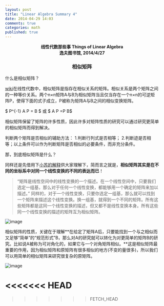 ```yaml
---
layout: post
title: "Linear Algebra Summary 4"
date: 2014-04-29 14:03
comments: true
categories: math
published: true
---
```


**<center>线性代数那些事 Things of Linear Algebra</center>**
**<center>逸夫图书馆, 2014/4/27</center>**

### <center>相似矩阵</center>

什么是相似矩阵？

[wiki](http://zh.wikipedia.org/wiki/%E7%9B%B8%E4%BC%BC%E7%9F%A9%E9%99%A3)在线性代数中，相似矩阵是指存在相似关系的矩阵。相似关系是两个矩阵之间的一种等价关系。两个n×n矩阵A与B为相似矩阵当且仅当存在一个n×n的可逆矩阵P，使得下面的式子成立，P被称为矩阵A与B之间的相似变换矩阵。

$ P^{-1} A P = B $ 或  $ A P =P B$

相似矩阵保留了矩阵的许多性质，因此许多对矩阵性质的研究可以通过研究更简单的相似矩阵而得到解决。

判断两个矩阵是否相似的辅助方法： 1.判断行列式是否相等； 2.判断迹是否相等；以上条件可以作为判断矩阵是否相似的必要条件，而非充分条件。

那，到底相似矩阵是什么？

同样还是先借用下[小苏的解释]((http://spaces.ac.cn/index.php/archives/1777/))供大家理解下，简而言之就是，**相似矩阵其实是在不同的坐标系中对同一个线性变换的不同的表达而已**！

> “矩阵是线性空间中的线性变换的一个描述。在一个线性空间中，只要我们选定一组基，那么对于任何一个线性变换，都能够用一个确定的矩阵来加以描述。”
同样的，对于一个线性变换，只要你选定一组基，那么就可以找到一个矩阵来描述这个线性变换。换一组基，就得到一个不同的矩阵。所有这些矩阵都是这同一个线性变换的描述，但又都不是线性变换本身。所有这些同一个线性变换的描述的矩阵互为相似矩阵。

![image](http://hujiaweibujidao.github.io/images/math/xiangsijuzhen.png)

相似矩阵的性质，关键在于理解**在给定了矩阵A后，只要能找到一个与之相似而又足够“简单”的“规范形式”B，那么对A的研究就可以转化为对更简单的矩阵B的研究。比如说A被称为可对角化的，如果它与一个对角矩阵相似。**这是相似矩阵最重要的作用，因为相似矩阵和原矩阵有很多相似的地方(不变的量很多)，所以我们可以用简单的相似矩阵来研究很复杂的原矩阵。

![image](http://hujiaweibujidao.github.io/images/math/xiangsijuzhen3.png)

<<<<<<< HEAD
=======



>>>>>>> FETCH_HEAD

